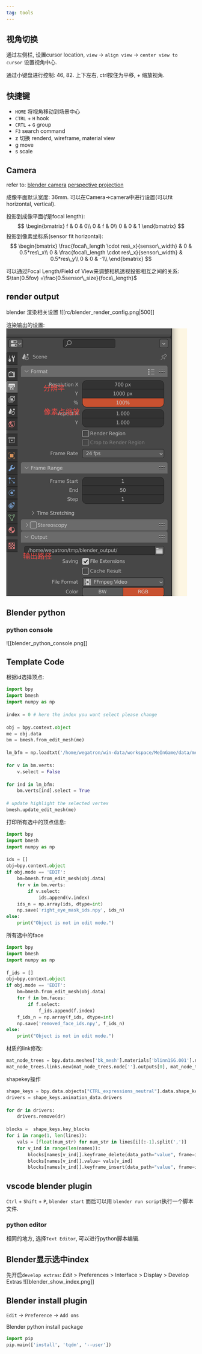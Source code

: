 ```yaml
---
tag: tools
---
```

## 视角切换

通过左侧栏, 设置cursor location, `view` -> `align view` -> `center view to cursor` 设置视角中心.

通过小键盘进行控制: 46, 82. 上下左右, ctrl按住为平移, + 缩放视角.


## 快捷键
* `HOME` 将视角移动到场景中心
* `CTRL` + `H` hook
* `CRTL` + `G` group
* `F3` search command
* z 切换 renderd, wireframe, material view
* g move
* s scale


## Camera

refer to: 
[blender camera](https://docs.blender.org/manual/en/latest/render/cameras.html)
[perspective projection](rendering_basic)

成像平面默认宽度: 36mm. 可以在Camera->camera中进行设置(可以fit horizontal, vertical).

投影到成像平面($f$是focal length):
$$
\begin{bmatrix}
f & 0 & 0\\
0 & f & 0\\
0 & 0 & 1
\end{bmatrix}
$$
投影到像素坐标系(sensor fit horizontal):
$$
\begin{bmatrix}
\frac{focal\_length \cdot res\_x}{sensor\_width} & 0 & 0.5*res\_x\\
0 & \frac{focal\_length \cdot res\_x}{sensor\_width} & 0.5*res\_y\\
0 & 0 & -1\\
\end{bmatrix}
$$

可以通过Focal Length/Field of View来调整相机透视投影相互之间的关系: $\tan(0.5fov) =\frac{0.5sensor\_size}{foca\_length}$
## render output

blender 渲染相关设置
![[rc/blender_render_config.png|500]]

渲染输出的设置:
![](rc/blender_render_output.png)


## Blender python
### python console
![[blender_python_console.png]]

## Template Code
根据id选择顶点:
```python
import bpy
import bmesh
import numpy as np

index = 0 # here the index you want select please change 

obj = bpy.context.object
me = obj.data
bm = bmesh.from_edit_mesh(me)

lm_bfm = np.loadtxt('/home/wegatron/win-data/workspace/MeInGame/data/mesh/mine/lm.txt', dtype=np.int)[:,0]

for v in bm.verts:
    v.select = False
    
for ind in lm_bfm:
    bm.verts[ind].select = True

# update highlight the selected vertex
bmesh.update_edit_mesh(me)    
```

打印所有选中的顶点信息:
```python
import bpy
import bmesh
import numpy as np

ids = []
obj=bpy.context.object
if obj.mode == 'EDIT':
    bm=bmesh.from_edit_mesh(obj.data)
    for v in bm.verts:
        if v.select:
            ids.append(v.index)
    ids_n = np.array(ids, dtype=int)
    np.save('right_eye_mask_ids.npy', ids_n)
else:
    print("Object is not in edit mode.")
```
所有选中的face
```python
import bpy
import bmesh
import numpy as np

f_ids = []
obj=bpy.context.object
if obj.mode == 'EDIT':
    bm=bmesh.from_edit_mesh(obj.data)
    for f in bm.faces:
	    if f.select:
		    f_ids.append(f.index)
	f_ids_n = np.array(f_ids, dtype=int)
    np.save('removed_face_ids.npy', f_ids_n)
else:
    print("Object is not in edit mode.")
```

材质的link修改:
```python
mat_node_trees = bpy.data.meshes['bk_mesh'].materials['blinn1SG.001'].node_tree
mat_node_trees.links.new(mat_node_trees.node[''].outputs[0], mat_node_trees.node[].inputs[0])
```

shapekey操作

```python
shape_keys = bpy.data.objects["CTRL_expressions_neutral"].data.shape_keys
drivers = shape_keys.animation_data.drivers

for dr in drivers:
    drivers.remove(dr)

blocks =  shape_keys.key_blocks
for i in range(1, len(lines)):    
    vals = [float(num_str) for num_str in lines[i][:-1].split(',')]
    for v_ind in range(len(names)):
        blocks[names[v_ind]].keyframe_delete(data_path="value", frame=i)
        blocks[names[v_ind]].value= vals[v_ind]
        blocks[names[v_ind]].keyframe_insert(data_path="value", frame=i)
```

## vscode blender plugin

`Ctrl` + `Shift` + `P`, `blender start` 而后可以用 `blender run script`执行一个脚本文件.

### python editor
相同的地方, 选择`Text Editor`, 可以进行python脚本编辑.

## Blender显示选中index
先开启`develop extras`: _Edit_ > Preferences > Interface > Display > Develop Extras
![[blender_show_index.png]]

## Blender install plugin
`Edit` -> `Preference` -> `Add ons`

Blender python install package
```python
import pip
pip.main(['install', 'tqdm', '--user'])
```
